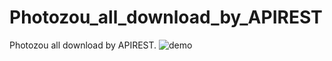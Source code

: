 # Photozou_all_download_by_APIREST
Photozou all download by APIREST.
![demo](https://user-images.githubusercontent.com/28686632/88244706-95199600-cccf-11ea-9904-4919ad95823f.gif)
